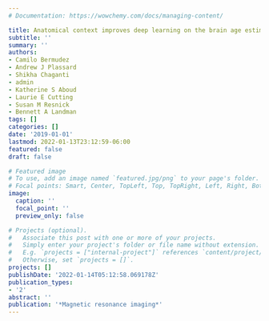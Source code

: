 ```yaml
---
# Documentation: https://wowchemy.com/docs/managing-content/

title: Anatomical context improves deep learning on the brain age estimation task
subtitle: ''
summary: ''
authors:
- Camilo Bermudez
- Andrew J Plassard
- Shikha Chaganti
- admin
- Katherine S Aboud
- Laurie E Cutting
- Susan M Resnick
- Bennett A Landman
tags: []
categories: []
date: '2019-01-01'
lastmod: 2022-01-13T23:12:59-06:00
featured: false
draft: false

# Featured image
# To use, add an image named `featured.jpg/png` to your page's folder.
# Focal points: Smart, Center, TopLeft, Top, TopRight, Left, Right, BottomLeft, Bottom, BottomRight.
image:
  caption: ''
  focal_point: ''
  preview_only: false

# Projects (optional).
#   Associate this post with one or more of your projects.
#   Simply enter your project's folder or file name without extension.
#   E.g. `projects = ["internal-project"]` references `content/project/deep-learning/index.md`.
#   Otherwise, set `projects = []`.
projects: []
publishDate: '2022-01-14T05:12:58.069178Z'
publication_types:
- '2'
abstract: ''
publication: '*Magnetic resonance imaging*'
---
```

